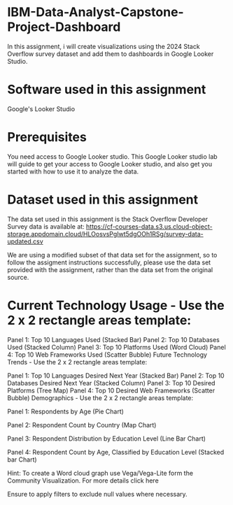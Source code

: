 # IBM-Data-Analyst-Capstone-Project-Dashboard
In this assignment, i will create visualizations using the 2024 Stack Overflow survey dataset and add them to dashboards in Google Looker Studio.

# Software used in this assignment
Google's Looker Studio

# Prerequisites
You need access to Google Looker studio. This Google Looker studio lab will guide to get your access to Google Looker studio, and also get you started with how to use it to analyze the data.

# Dataset used in this assignment
The data set used in this assignment is the Stack Overflow Developer Survey data is available at: https://cf-courses-data.s3.us.cloud-object-storage.appdomain.cloud/HLOosvsPgIwt5dgOOh1RSg/survey-data-updated.csv

We are using a modified subset of that data set for the assignment, so to follow the assigment instructions successfully, please use the data set provided with the assignment, rather than the data set from the original source.

# Current Technology Usage - Use the 2 x 2 rectangle areas template:

Panel 1: Top 10 Languages Used (Stacked Bar)
Panel 2: Top 10 Databases Used (Stacked Column)
Panel 3: Top 10 Platforms Used (Word Cloud)
Panel 4: Top 10 Web Frameworks Used (Scatter Bubble)
Future Technology Trends - Use the 2 x 2 rectangle areas template:

Panel 1: Top 10 Languages Desired Next Year (Stacked Bar)
Panel 2: Top 10 Databases Desired Next Year (Stacked Column)
Panel 3: Top 10 Desired Platforms (Tree Map)
Panel 4: Top 10 Desired Web Frameworks (Scatter Bubble)
Demographics - Use the 2 x 2 rectangle areas template:

Panel 1: Respondents by Age (Pie Chart)

Panel 2: Respondent Count by Country (Map Chart)

Panel 3: Respondent Distribution by Education Level (Line Bar Chart)

Panel 4: Respondent Count by Age, Classified by Education Level (Stacked bar Chart)

Hint: To create a Word cloud graph use Vega/Vega-Lite form the Community Visualization. For more details click here

Ensure to apply filters to exclude null values where necessary.
